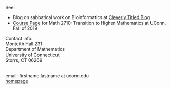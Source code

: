 
See:
- Blog on sabbatical work on Bioinformatics at [Cleverly Titled Blog](https://jeremy9959.github.io/Blog)
- [Course Page](https://jeremy9959.github.io/Math-2710-Fall-2019) for Math 2710: Transition to Higher Mathematics at UConn, Fall of 2019

Contact info:<br>
Monteith Hall 231<br>
Department of Mathematics<br>
University of Connecticut<br>
Storrs, CT 06269<br>
<br>

email: firstname.lastname at uconn.edu<br>
[homepage](https://teitelbaum.math.uconn.edu)
